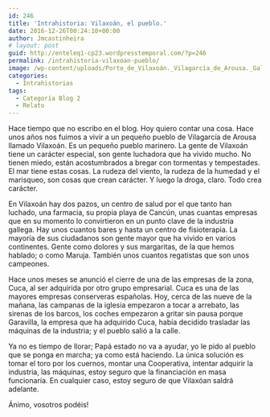 ```yaml
---
id: 246
title: 'Intrahistoria: Vilaxoán, el pueblo.'
date: 2016-12-26T00:24:10+00:00
author: Jmcastinheira
# layout: post
guid: http://enteleq1-cp23.wordpresstemporal.com/?p=246
permalink: /intrahistoria-vilaxoan-pueblo/
image: /wp-content/uploads/Porto_de_Vilaxoán._Vilagarcía_de_Arousa._Galiza_VV04.jpg
categories:
  - Intrahistorias
tags:
  - Categoría Blog 2
  - Relato
---
```

Hace tiempo que no escribo en el blog. Hoy quiero contar una cosa. Hace unos años nos fuimos a vivir a un pequeño pueblo de Vilagarcía de Arousa llamado Vilaxoán. Es un pequeño pueblo marinero. La gente de Vilaxoán tiene un carácter especial, son gente luchadora que ha vivido mucho. No tienen miedo, están acostumbrados a bregar con tormentas y tempestades. El mar tiene estas cosas. La rudeza del viento, la rudeza de la humedad y el marisqueo, son cosas que crean carácter. Y luego la droga, claro. Todo crea carácter.

En Vilaxoán hay dos pazos, un centro de salud por el que tanto han luchado, una farmacia, su propia playa de Cancún, unas cuantas empresas que en su momento lo convirtieron en un punto clave de la industria gallega. Hay unos cuantos bares y hasta un centro de fisioterapia. La mayoría de sus ciudadanos son gente mayor que ha vivido en varios continentes. Gente como dolores y sus margaritas, de la que hemos hablado; o como Maruja. También unos cuantos regatistas que son unos campeones.

Hace unos meses se anunció el cierre de una de las empresas de la zona, Cuca, al ser adquirida por otro grupo empresarial. Cuca es una de las mayores empresas conserveras españolas. Hoy, cerca de las nueve de la mañana, las campanas de la iglesia empezaron a tocar a arrebato, las sirenas de los barcos, los coches empezaron a gritar sin pausa porque Garavilla, la empresa que ha adquirido Cuca, había decidido trasladar las máquinas de la industria; y el pueblo salió a la calle.

Ya no es tiempo de llorar; Papá estado no va a ayudar, yo le pido al pueblo que se ponga en marcha; ya como está haciendo. La única solución es tomar el toro por los cuernos, montar una Cooperativa, intentar adquirir la industria, las máquinas, estoy seguro que la financiación en masa funcionaría. En cualquier caso, estoy seguro de que Vilaxóan saldrá adelante.

Ánimo, vosotros podéis!